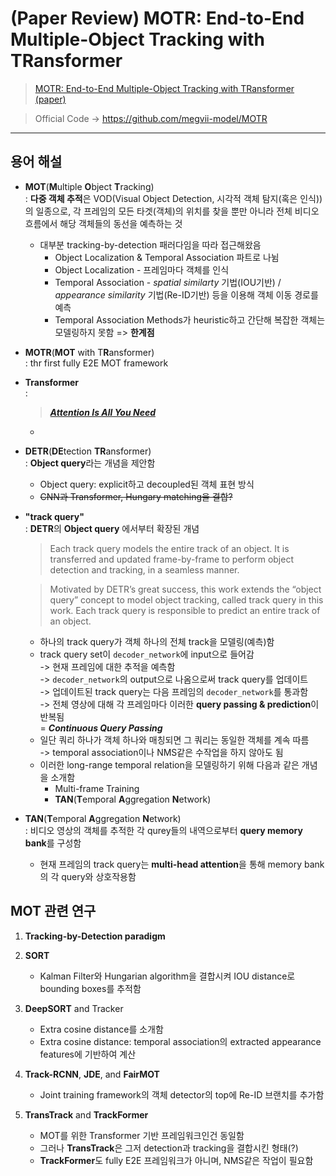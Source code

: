 # (Paper Review) MOTR: End-to-End Multiple-Object Tracking with TRansformer

> [MOTR: End-to-End Multiple-Object Tracking with TRansformer (paper)](https://arxiv.org/abs/2105.03247)   

> Official Code -> https://github.com/megvii-model/MOTR

___

## 용어 해설

+ **MOT**(**M**ultiple **O**bject **T**racking)   
    : **다중 객체 추적**은 VOD(Visual Object Detection, 시각적 객체 탐지(혹은 인식))의 일종으로, 각 프레임의 모든 타겟(객체)의 위치를 찾을 뿐만 아니라 전체 비디오 흐름에서 해당 객체들의 동선을 예측하는 것
    + 대부분 tracking-by-detection 패러다임을 따라 접근해왔음   
        + Object Localization & Temporal Association 파트로 나뉨
        + Object Localization - 프레임마다 객체를 인식
        + Temporal Association - _spatial similarty_ 기법(IOU기반) / _appearance similarity_ 기법(Re-ID기반) 등을 이용해 객체 이동 경로를 예측
        + Temporal Association Methods가 heuristic하고 간단해 복잡한 객체는 모델링하지 못함 => **한계점**    

+ **MOTR**(**MOT** with T**R**ansformer)   
    : thr first fully E2E MOT framework

+ **Transformer**   
    : 

    > [**_Attention Is All You Need_**](https://arxiv.org/abs/1706.03762)

    >    

    + 

+ **DETR**(**DE**tection **TR**ansformer)   
    : **Object query**라는 개념을 제안함   
    + Object query: explicit하고 decoupled된 객체 표현 방식   
    + ~~CNN과 Transformer, Hungary matching을 결합?~~

+ **"track query"**   
    : **DETR**의 **Object query** 에서부터 확장된 개념   

    > Each track query models the entire track of an object. It is transferred and updated frame-by-frame to perform object detection and tracking, in a seamless manner.   

    > Motivated by DETR’s great success, this work extends the “object query” concept to model object tracking, called track query in this work. Each track query is responsible to predict an entire track of an object.
    + 하나의 track query가 객체 하나의 전체 track을 모델링(예측)함
    + track query set이 `decoder_network`에 input으로 들어감   
    -> 현재 프레임에 대한 추적을 예측함   
    -> `decoder_network`의 output으로 나옴으로써 track query를 업데이트   
    -> 업데이트된 track query는 다음 프레임의 `decoder_network`를 통과함   
    -> 전체 영상에 대해 각 프레임마다 이러한 **query passing & prediction**이 반복됨   
    = **_Continuous Query Passing_**
    + 일단 쿼리 하나가 객체 하나와 매칭되면 그 쿼리는 동일한 객체를 계속 따름   
    -> temporal association이나 NMS같은 수작업을 하지 않아도 됨
    + 이러한 long-range temporal relation을 모델링하기 위해 다음과 같은 개념을 소개함   
        + Multi-frame Training
        + **TAN**(**T**emporal **A**ggregation **N**etwork)   

+ **TAN**(**T**emporal **A**ggregation **N**etwork)   
    : 비디오 영상의 객체를 추적한 각 qurey들의 내역으로부터 **query memory bank**를 구성함   
    + 현재 프레임의 track query는 **multi-head attention**을 통해 memory bank의 각 query와 상호작용함

## MOT 관련 연구
1. **Tracking-by-Detection paradigm**   

2. **SORT**   
    + Kalman Filter와 Hungarian algorithm을 결합시켜 IOU distance로 bounding boxes를 추적함   

3. **DeepSORT** and Tracker
    + Extra cosine distance를 소개함
    + Extra cosine distance: temporal association의 extracted appearance features에 기반하여 계산   

4. **Track-RCNN**, **JDE**, and **FairMOT**
    + Joint training framework의 객체 detector의 top에 Re-ID 브랜치를 추가함   

5. **TransTrack** and **TrackFormer**   
    + MOT를 위한 Transformer 기반 프레임워크인건 동일함
    + 그러나 **TransTrack**은 그저 detection과 tracking을 결합시킨 형태(?)
    + **TrackFormer**도 fully E2E 프레임워크가 아니며, NMS같은 작업이 필요함
